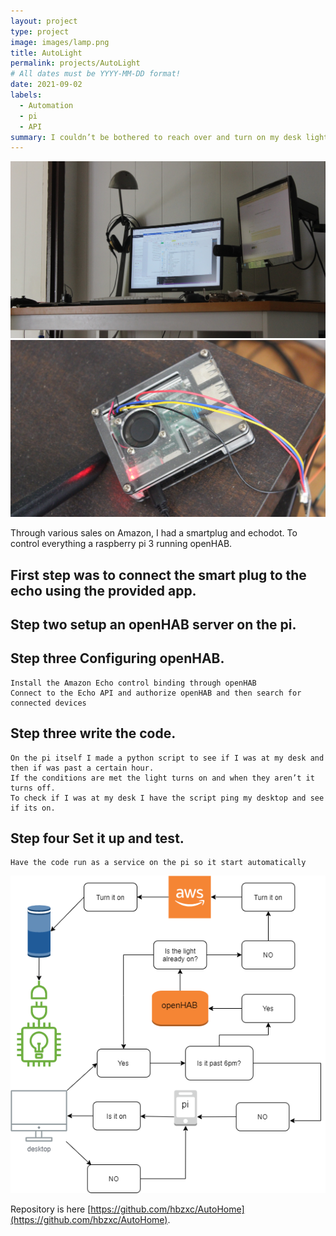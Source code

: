 ```yaml
---
layout: project
type: project
image: images/lamp.png
title: AutoLight
permalink: projects/AutoLight
# All dates must be YYYY-MM-DD format!
date: 2021-09-02
labels:
  - Automation
  - pi
  - API
summary: I couldn’t be bothered to reach over and turn on my desk light, so I spent 8 hours making it automatic.
---
```


<div class="ui small rounded images">
  <img class="ui image" src="../images/desk.png">
  <img class="ui image" src="../images/piphoto.png">
</div>

Through various sales on Amazon, I had a smartplug and echodot. To control everything a raspberry pi 3 running openHAB.
## First step was to connect the smart plug to the echo using the provided app.
## Step two setup an openHAB server on the pi.
## Step three Configuring openHAB. 
    Install the Amazon Echo control binding through openHAB
    Connect to the Echo API and authorize openHAB and then search for connected devices
## Step three write the code.
    On the pi itself I made a python script to see if I was at my desk and then if was past a certain hour.
    If the conditions are met the light turns on and when they aren’t it turns off.
    To check if I was at my desk I have the script ping my desktop and see if its on.
## Step four Set it up and test.
    Have the code run as a service on the pi so it start automatically
    
 <img class="ui image" src="../images/AutoLight Diagram.drawio.png">


Repository is here [https://github.com/hbzxc/AutoHome](https://github.com/hbzxc/AutoHome).



